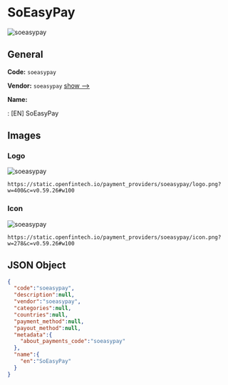
# SoEasyPay 
![soeasypay](https://static.openfintech.io/payment_providers/soeasypay/logo.png?w=400&c=v0.59.26#w100)  

## General 
 
**Code:** `soeasypay` 
 
**Vendor:** `soeasypay` [show -->](/vendors/soeasypay/) 
 
**Name:** 
 
:	[EN] SoEasyPay 
 

## Images 

### Logo 
 
![soeasypay](https://static.openfintech.io/payment_providers/soeasypay/logo.png?w=400&c=v0.59.26#w100)  

```
https://static.openfintech.io/payment_providers/soeasypay/logo.png?w=400&c=v0.59.26#w100
```  

### Icon 
 
![soeasypay](https://static.openfintech.io/payment_providers/soeasypay/icon.png?w=278&c=v0.59.26#w100)  

```
https://static.openfintech.io/payment_providers/soeasypay/icon.png?w=278&c=v0.59.26#w100
```  

## JSON Object 

```json
{
  "code":"soeasypay",
  "description":null,
  "vendor":"soeasypay",
  "categories":null,
  "countries":null,
  "payment_method":null,
  "payout_method":null,
  "metadata":{
    "about_payments_code":"soeasypay"
  },
  "name":{
    "en":"SoEasyPay"
  }
}
```  
